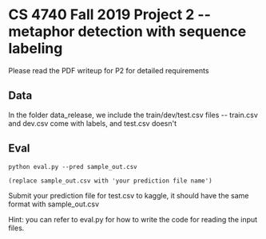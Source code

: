 # CS 4740 Fall 2019 Project 2 -- metaphor detection with sequence labeling

Please read the PDF writeup for P2 for detailed requirements

## Data
In the folder data_release, we include the train/dev/test.csv files -- train.csv and dev.csv come with labels, and test.csv doesn't

## Eval

```
python eval.py --pred sample_out.csv

(replace sample_out.csv with 'your prediction file name')
```

Submit your prediction file for test.csv to kaggle, it should have the same format with sample_out.csv

Hint: you can refer to eval.py for how to write the code for reading the input files.
